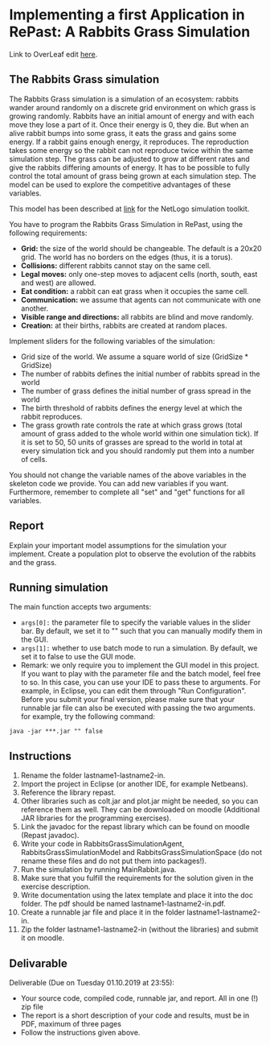 # Implementing a first Application in RePast: A Rabbits Grass Simulation

Link to OverLeaf edit [here](https://www.overleaf.com/7847813694cmqbmfbxpyfk).

## The Rabbits Grass simulation

The Rabbits Grass simulation is a simulation of an ecosystem: rabbits wander around randomly on a discrete grid environment on which grass is growing randomly. Rabbits have an initial amount of energy and with each move they lose a part of it. Once their energy is 0, they die. But when an alive rabbit bumps into some grass, it eats the grass and gains some energy. If a rabbit gains enough energy, it reproduces. The reproduction takes some energy so the rabbit can not reproduce twice within the same simulation step. The grass can be adjusted to grow at different rates and give the rabbits differing amounts of energy. It has to be possible to fully control the total amount of grass being grown at each simulation step. The model can be used to explore the competitive advantages of these variables.

This model has been described at [link](http://ccl.northwestern.edu/netlogo/models/RabbitsGrassWeeds) for the NetLogo simulation toolkit.

You have to program the Rabbits Grass Simulation in RePast, using the following requirements:
- **Grid:** the size of the world should be changeable. The default is a 20x20 grid. The world has no borders on the edges (thus, it is a torus).
- **Collisions:** different rabbits cannot stay on the same cell.
- **Legal moves:** only one-step moves to adjacent cells (north, south, east and west) are allowed.
- **Eat condition:** a rabbit can eat grass when it occupies the same cell.
- **Communication:** we assume that agents can not communicate with one another.
- **Visible range and directions:** all rabbits are blind and move randomly.
- **Creation:** at their births, rabbits are created at random places.


Implement sliders for the following variables of the simulation:
- Grid size of the world. We assume a square world of size (GridSize * GridSize)
- The number of rabbits defines the initial number of rabbits spread in the world
- The number of grass defines the initial number of grass spread in the world
- The birth threshold of rabbits defines the energy level at which the rabbit reproduces.
- The grass growth rate controls the rate at which grass grows (total amount of grass added to the whole world within one simulation tick). If it is set to 50, 50 units of grasses are spread to the world in total at every simulation tick and you should randomly put them into a number of cells.

You should not change the variable names of the above variables in the skeleton code we provide. You can add new variables if you want. Furthermore, remember to complete all "set" and "get" functions for all variables.

## Report

Explain your important model assumptions for the simulation your implement.
Create a population plot to observe the evolution of the rabbits and the grass.


## Running simulation

The main function accepts two arguments:
- ```args[0]:``` the parameter file to specify the variable values in the slider bar. By default, we set it to "" such that you can manually modify them in the GUI.
- ```args[1]:``` whether to use batch mode to run a simulation. By default, we set it to false to use the GUI mode.
- Remark: we only require you to implement the GUI model in this project. If you want to play with the parameter file and the batch model, feel free to so. In this case, you can use your IDE to pass these to arguments. For example, in Eclipse, you can edit them through "Run Configuration". 
Before you submit your final version, please make sure that your runnable jar file can also be executed with passing the two arguments. for example, try the following command:
```
java -jar ***.jar "" false
```

## Instructions
1.	Rename the folder lastname1-lastname2-in.
2.	Import the project in Eclipse (or another IDE, for example Netbeans).
3.	Reference the library repast.
4.	Other libraries such as colt.jar and plot.jar might be needed, so you can reference them as well. They can be downloaded on moodle (Additional JAR libraries for the programming exercises).
5.	Link the javadoc for the repast library which can be found on moodle (Repast javadoc).
6.	Write your code in RabbitsGrassSimulationAgent, RabbitsGrassSimulationModel and RabbitsGrassSimulationSpace (do not rename these files and do not put them into packages!).
7.	Run the simulation by running MainRabbit.java.
8.	Make sure that you fulfill the requirements for the solution given in the exercise description.
9.	Write documentation using the latex template and place it into the doc folder. The pdf should be named lastname1-lastname2-in.pdf.
10.	Create a runnable jar file and place it in the folder lastname1-lastname2-in.
11.	Zip the folder lastname1-lastname2-in (without the libraries) and submit it on moodle.

## Delivarable

Deliverable (Due on Tuesday 01.10.2019 at 23:55):
- Your source code, compiled code, runnable jar, and report. All in one (!) zip file
- The report is a short description of your code and results, must be in PDF, maximum of three pages
- Follow the instructions given above.